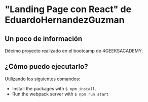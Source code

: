 # "Landing Page con React" de EduardoHernandezGuzman

## Un poco de información
Décimo proyecto realizado en el bootcamp de 4GEEKSACADEMY.   

## ¿Cómo puedo ejecutarlo?

Utilizando los siguientes comandos:

- Install the packages with `$ npm install`.
- Run the webpack server with `$ npm run start`
